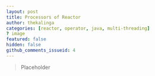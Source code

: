 ```yaml
---
layout: post
title: Processors of Reactor
author: thekalinga
categories: [reactor, operator, java, multi-threading]
? image
featured: false
hidden: false
github_comments_issueid: 4
---
```


> Placeholder

